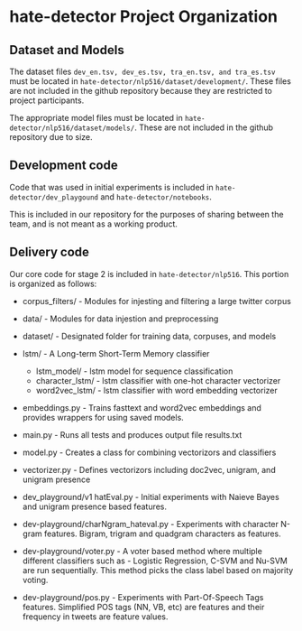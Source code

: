 # hate-detector Project Organization

## Dataset and Models
The dataset files ```dev_en.tsv, dev_es.tsv, tra_en.tsv, and tra_es.tsv``` must be located in ```hate-detector/nlp516/dataset/development/```.
These files are not included in the github repository because they are restricted to project participants.

The appropriate model files must be located in ```hate-detector/nlp516/dataset/models/```.
These are not included in the github repository due to size.

## Development code
Code that was used in initial experiments is included in ```hate-detector/dev_playgound``` and ```hate-detector/notebooks```.

This is included in our repository for the purposes of sharing between the team, and is not meant as a working product.

## Delivery code
Our core code for stage 2 is included in ```hate-detector/nlp516```. This portion is organized as follows:

* corpus_filters/ - Modules for injesting and filtering a large twitter corpus
* data/ - Modules for data injestion and preprocessing
* dataset/ - Designated folder for training data, corpuses, and models
* lstm/ - A Long-term Short-Term Memory classifier
   * lstm_model/ - lstm model for sequence classification
   * character_lstm/ - lstm classifier with one-hot character vectorizer
   * word2vec_lstm/ - lstm classifier with word embedding vectorizer
* embeddings.py - Trains fasttext and word2vec embeddings and provides wrappers for using saved models.
* main.py - Runs all tests and produces output file results.txt
* model.py - Creates a class for combining vectorizors and classifiers
* vectorizer.py - Defines vectorizors including doc2vec, unigram, and unigram presence

* dev_playground/v1 hatEval.py - Initial experiments with Naieve Bayes and unigram presence based features.
* dev-playground/charNgram_hateval.py - Experiments with character N-gram features. Bigram, trigram and quadgram characters as features.
* dev-playground/voter.py - A voter based method where multiple different classifiers such as - Logistic Regression, C-SVM and Nu-SVM are run sequentially. This method picks the class label based on majority voting.
* dev-playground/pos.py - Experiments with Part-Of-Speech Tags features. Simplified POS tags (NN, VB, etc) are features and their frequency in tweets are feature values. 
